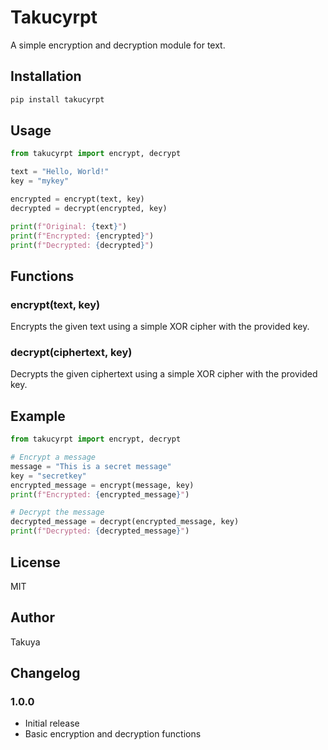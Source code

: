 # Takucyrpt

A simple encryption and decryption module for text.

## Installation

```bash
pip install takucyrpt
```

## Usage

```python
from takucyrpt import encrypt, decrypt

text = "Hello, World!"
key = "mykey"

encrypted = encrypt(text, key)
decrypted = decrypt(encrypted, key)

print(f"Original: {text}")
print(f"Encrypted: {encrypted}")
print(f"Decrypted: {decrypted}")
```

## Functions

### encrypt(text, key)
Encrypts the given text using a simple XOR cipher with the provided key.

### decrypt(ciphertext, key)
Decrypts the given ciphertext using a simple XOR cipher with the provided key.

## Example

```python
from takucyrpt import encrypt, decrypt

# Encrypt a message
message = "This is a secret message"
key = "secretkey"
encrypted_message = encrypt(message, key)
print(f"Encrypted: {encrypted_message}")

# Decrypt the message
decrypted_message = decrypt(encrypted_message, key)
print(f"Decrypted: {decrypted_message}")
```

## License

MIT

## Author

Takuya

## Changelog

### 1.0.0
- Initial release
- Basic encryption and decryption functions
